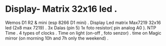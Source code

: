# Display- Matrix 32x16 led . 
Wemos D1 R2 & mini (esp 8266 D1 mini) .
Display Led matrix Max7219 32x16 led (2x8 max 7219) .
3x  Dalas (pin 5) 1x foto resistor( pin analog A0 ).
 NTP Time .
4 types of clocks .
 Time on light (on-off , foto senzor) .
 time on Magic mirror (on morning 10h and 7h only the weekend) .
